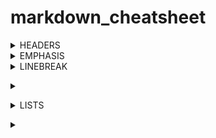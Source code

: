 # markdown_cheatsheet

<details><summary> HEADERS </summary>
<p>
  
```markdown
# h1
## h2
### h3
#### h4
##### h5
###### h6
```
# h1
## h2
### h3
#### h4
##### h5
###### h6

</p>
</details>

<details><summary> EMPHASIS </summary>
<p>

```markdown
*This text will be italic*  
_This will also be italic_  
**This text will be bold**  
__This will also be bold__  
*You **can** combine them*  
_**or use both together**_
```

*This text will be italic*  
_This will also be italic_  
**This text will be bold**  
__This will also be bold__  
*You **can** combine them*  
_**or use both together**_

</p>
</details>

<details><summary> LINEBREAK </summary>
<p>
  
```
Hello  (<-- no spaces)
World
```

Hello
World

---
 
```
Hello  (<-- one spaces)
World
```

Hello 
World

---

```
Hello  (<-- two spaces)
World
```

Hello  
World

---

```
Hello
World
```

Hello
World

---

```
Hello<br/>
World
```

Hello<br/>
World

---

```
Hello

World
```

Hello

World

---

```
hello\
world
```

hello\
world


</p>
</details>



</p>
</details>

<details><summary>  </summary>
<p>

```markdown

```

</p>
</details>


</p>
</details>

<details><summary> LISTS </summary>
<p>

#### Unordered

```markdown
* Item 1
* Item 2
  * Item 2a
  * Item 2b
```

* Item 1
* Item 2
  * Item 2a
  * Item 2b
  
---

#### Ordered

```markdown
1. Item 1
1. Item 2
  1. Item 2a
  1. Item 2b
```

1. Item 1
1. Item 2
  1. Item 2a
  1. Item 2b
  

</p>
</details>


</p>
</details>

<details><summary>  </summary>
<p>

```markdown

```

</p>
</details>


